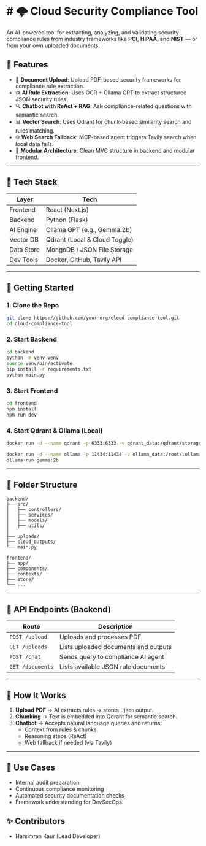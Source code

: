 # # 🌩️ Cloud Security Compliance Tool

An AI-powered tool for extracting, analyzing, and validating security compliance rules from industry frameworks like **PCI**, **HIPAA**, and **NIST** — or from your own uploaded documents.

## 🧠 Features

- 📄 **Document Upload**: Upload PDF-based security frameworks for compliance rule extraction.
- ⚙️ **AI Rule Extraction**: Uses OCR + Ollama GPT to extract structured JSON security rules.
- 🔍 **Chatbot with ReAct + RAG**: Ask compliance-related questions with semantic search.
- 📊 **Vector Search**: Uses Qdrant for chunk-based similarity search and rules matching.
- 🌐 **Web Search Fallback**: MCP-based agent triggers Tavily search when local data fails.
- 🧱 **Modular Architecture**: Clean MVC structure in backend and modular frontend.

---

## 🧰 Tech Stack

| Layer        | Tech                            |
| ------------ | ------------------------------- |
| Frontend     | React (Next.js)                 |
| Backend      | Python (Flask)                  |
| AI Engine    | Ollama GPT (e.g., Gemma:2b)     |
| Vector DB    | Qdrant (Local & Cloud Toggle)   |
| Data Store   | MongoDB / JSON File Storage     |
| Dev Tools    | Docker, GitHub, Tavily API      |

---

## 🚀 Getting Started

### 1. Clone the Repo

```bash
git clone https://github.com/your-org/cloud-compliance-tool.git
cd cloud-compliance-tool
```

### 2. Start Backend

```bash
cd backend
python -m venv venv
source venv/bin/activate
pip install -r requirements.txt
python main.py
```

### 3. Start Frontend

```bash
cd frontend
npm install
npm run dev
```

### 4. Start Qdrant & Ollama (Local)

```bash
docker run -d --name qdrant -p 6333:6333 -v qdrant_data:/qdrant/storage qdrant/qdrant

docker run -d --name ollama -p 11434:11434 -v ollama_data:/root/.ollama ollama/ollama
ollama run gemma:2b
```

---

## 📁 Folder Structure

```
backend/
├── src/
│   ├── controllers/
│   ├── services/
│   ├── models/
│   ├── utils/
│   
├── uploads/
├── cloud_outputs/
└── main.py

frontend/
├── app/
├── components/
├── contexts/
├── store/
└── ...
```

---

## 📡 API Endpoints (Backend)

| Route              | Description                             |
| ------------------| --------------------------------------- |
| `POST /upload`     | Uploads and processes PDF               |
| `GET /uploads`     | Lists uploaded documents and outputs    |
| `POST /chat`       | Sends query to compliance AI agent      |
| `GET /documents`   | Lists available JSON rule documents     |

---

## 🧪 How It Works

1. **Upload PDF** → AI extracts rules → stores `.json` output.
2. **Chunking** → Text is embedded into Qdrant for semantic search.
3. **Chatbot** → Accepts natural language queries and returns:
   - Context from rules & chunks
   - Reasoning steps (ReAct)
   - Web fallback if needed (via Tavily)

---

## 🔐 Use Cases

- Internal audit preparation
- Continuous compliance monitoring
- Automated security documentation checks
- Framework understanding for DevSecOps

## ✨ Contributors

- Harsimran Kaur (Lead Developer)

